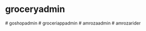 # groceryadmin

#   g o s h o p a d m i n  
 #   g r o c e r i a p p a d m i n  
 #   a m r o z a a d m i n  
 #   a m r o z a r i d e r  
 